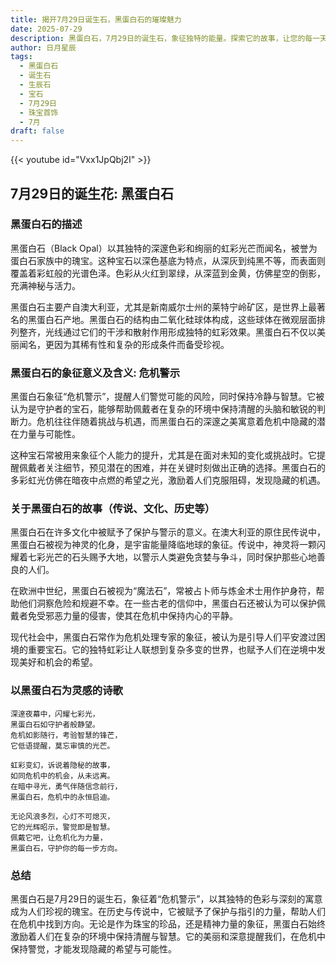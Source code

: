 ```yaml
---
title: 揭开7月29日诞生石，黑蛋白石的璀璨魅力
date: 2025-07-29
description: 黑蛋白石，7月29日的诞生石，象征独特的能量。探索它的故事，让您的每一天更有意义。
author: 日月星辰
tags:
  - 黑蛋白石
  - 诞生石
  - 生辰石
  - 宝石
  - 7月29日
  - 珠宝首饰
  - 7月
draft: false
---
```


{{< youtube id="Vxx1JpQbj2I" >}}

## 7月29日的诞生花: 黑蛋白石

### 黑蛋白石的描述

黑蛋白石（Black Opal）以其独特的深邃色彩和绚丽的虹彩光芒而闻名，被誉为蛋白石家族中的瑰宝。这种宝石以深色基底为特点，从深灰到纯黑不等，而表面则覆盖着彩虹般的光谱色泽。色彩从火红到翠绿，从深蓝到金黄，仿佛星空的倒影，充满神秘与活力。

黑蛋白石主要产自澳大利亚，尤其是新南威尔士州的莱特宁岭矿区，是世界上最著名的黑蛋白石产地。黑蛋白石的结构由二氧化硅球体构成，这些球体在微观层面排列整齐，光线通过它们的干涉和散射作用形成独特的虹彩效果。黑蛋白石不仅以美丽闻名，更因为其稀有性和复杂的形成条件而备受珍视。

### 黑蛋白石的象征意义及含义: 危机警示

黑蛋白石象征“危机警示”，提醒人们警觉可能的风险，同时保持冷静与智慧。它被认为是守护者的宝石，能够帮助佩戴者在复杂的环境中保持清醒的头脑和敏锐的判断力。危机往往伴随着挑战与机遇，而黑蛋白石的深邃之美寓意着危机中隐藏的潜在力量与可能性。

这种宝石常被用来象征个人能力的提升，尤其是在面对未知的变化或挑战时。它提醒佩戴者关注细节，预见潜在的困难，并在关键时刻做出正确的选择。黑蛋白石的多彩虹光仿佛在暗夜中点燃的希望之光，激励着人们克服阻碍，发现隐藏的机遇。

### 关于黑蛋白石的故事（传说、文化、历史等）

黑蛋白石在许多文化中被赋予了保护与警示的意义。在澳大利亚的原住民传说中，黑蛋白石被视为神灵的化身，是宇宙能量降临地球的象征。传说中，神灵将一颗闪耀着七彩光芒的石头赐予大地，以警示人类避免贪婪与争斗，同时保护那些心地善良的人们。

在欧洲中世纪，黑蛋白石被视为“魔法石”，常被占卜师与炼金术士用作护身符，帮助他们洞察危险和规避不幸。在一些古老的信仰中，黑蛋白石还被认为可以保护佩戴者免受邪恶力量的侵害，使其在危机中保持内心的平静。

现代社会中，黑蛋白石常作为危机处理专家的象征，被认为是引导人们平安渡过困境的重要宝石。它的独特虹彩让人联想到复杂多变的世界，也赋予人们在逆境中发现美好和机会的希望。

### 以黑蛋白石为灵感的诗歌

```
深邃夜幕中，闪耀七彩光，  
黑蛋白石如守护者般静望。  
危机如影随行，考验智慧的锋芒，  
它低语提醒，莫忘审慎的光芒。

虹彩变幻，诉说着隐秘的故事，  
如同危机中的机会，从未远离。  
在暗中寻光，勇气伴随信念前行，  
黑蛋白石，危机中的永恒启迪。

无论风浪多烈，心灯不可熄灭，  
它的光辉昭示，警觉即是智慧。  
佩戴它吧，让危机化为力量，  
黑蛋白石，守护你的每一步方向。
```

### 总结

黑蛋白石是7月29日的诞生石，象征着“危机警示”，以其独特的色彩与深刻的寓意成为人们珍视的瑰宝。在历史与传说中，它被赋予了保护与指引的力量，帮助人们在危机中找到方向。无论是作为珠宝的珍品，还是精神力量的象征，黑蛋白石始终激励着人们在复杂的环境中保持清醒与智慧。它的美丽和深意提醒我们，在危机中保持警觉，才能发现隐藏的希望与可能性。